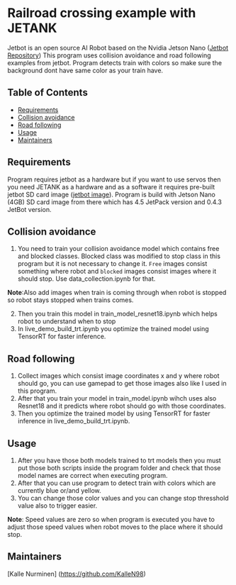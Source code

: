 # Railroad crossing example with JETANK

Jetbot is an open source AI Robot based on the Nvidia Jetson Nano ([Jetbot Repository](https://github.com/NVIDIA-AI-IOT/jetbot))
This program uses collision avoidance and road following examples from jetbot. 
Program detects train with colors so make sure the background dont have same color as your train have.

## Table of Contents

- [Requirements](#requirements)
- [Collision avoidance](#collision-avoidance)
- [Road following](#road-following)
- [Usage](#usage)
- [Maintainers](#maintainers)

## Requirements

Program requires jetbot as a hardware but if you want to use servos then you need JETANK as a hardware and as a software it requires pre-built jetbot SD card image ([jetbot image](https://jetbot.org/master/software_setup/sd_card.html)).
Program is build with Jetson Nano (4GB) SD card image from there which has 4.5 JetPack version and 0.4.3 JetBot version.

## Collision avoidance

1. You need to train your collision avoidance model which contains free and blocked classes. Blocked class was modified to stop class in this program but it is not necessary to change it. ```Free``` images consist something where robot and ```blocked``` images consist images where it should stop. Use data_collection.ipynb for that. 

  **Note**:Also add images when train is coming through when robot is stopped so robot stays stopped when trains comes.

2. Then you train this model in train_model_resnet18.ipynb which helps robot to understand when to stop
3. In live_demo_build_trt.ipynb you optimize the trained model using TensorRT for faster inference.

## Road following

1. Collect images which consist image coordinates x and y where robot should go, you can use gamepad to get those images also like I used in this program.
2. After that you train your model in train_model.ipynb wihch uses also Resnet18 and it predicts where robot should go with those coordinates.
3. Then you optimize the trained model by using TensorRT for faster inference in live_demo_build_trt.ipynb.

## Usage

1. After you have those both models trained to trt models then you must put those both scripts inside the program folder and check that those model names are correct when executing program.
2. After that you can use program to detect train with colors which are currently blue or/and yellow.
3. You can change those color values and you can change stop thresshold value also to trigger easier.

  **Note**: Speed values are zero so when program is executed you have to adjust those speed values when robot moves to the place where it should stop.

## Maintainers

[Kalle Nurminen] (https://github.com/KalleN98)  
